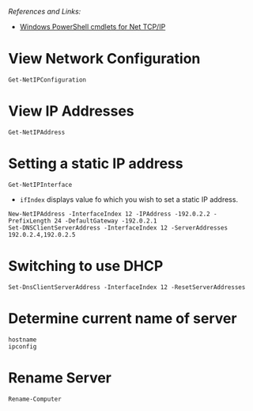 *References and Links:*
- [Windows PowerShell cmdlets for Net TCP/IP](https://technet.microsoft.com/library/hh826150.aspx)

# View Network Configuration
```
Get-NetIPConfiguration
```
# View IP Addresses
```
Get-NetIPAddress
```

# Setting a static IP address
```
Get-NetIPInterface
```
- `ifIndex` displays value fo which you wish to set a static IP address.
```
New-NetIPAddress -InterfaceIndex 12 -IPAddress -192.0.2.2 - PrefixLength 24 -DefaultGateway -192.0.2.1
Set-DNSClientServerAddress -InterfaceIndex 12 -ServerAddresses 192.0.2.4,192.0.2.5
```

# Switching to use DHCP
```
Set-DnsClientServerAddress -InterfaceIndex 12 -ResetServerAddresses
```

# Determine current name of server
```
hostname
ipconfig
```

# Rename Server
```
Rename-Computer
```
